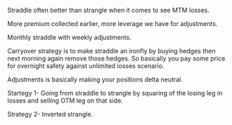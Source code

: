 Straddle often better than strangle when it comes to see MTM losses.

More premium collected earlier, more leverage we have for adjustments.

Monthly straddle with weekly adjustments.

Carryover strategy is to make straddle an ironfly by buying hedges then next morning again remove those hedges. So basically you pay some price for overnight safety against unlimited losses scenario.

Adjustments is basically making your positions delta neutral.

Startegy 1- Going from straddle to strangle by squaring of the losing leg in losses and selling OTM leg on that side.

Strategy 2- Inverted strangle.
